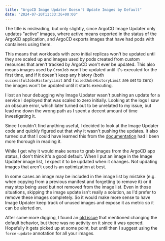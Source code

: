 ```yaml
---
title: "ArgoCD Image Updater Doesn't Update Images by Default"
date: "2024-07-20T11:33:36+00:00"
---
```


The title is misleading, but only slightly, since ArgoCD Image Updater only updates
"active" images, where active means exported in the status of the ArgoCD application,
and ArgoCD exports images that have had pods with containers using them.

This means that workloads with zero initial replicas won't be updated until they
are scaled up and images used by pods created from custom resources that aren't
tracked by ArgoCD won't ever be updated. This also means images used by `CronJob`
won't be updated until it's executed for the first time, and if it doesn't keep
any history (both `successfulJobsHistoryLimit` and `failedJobsHistoryLimit` are
set to zero) the images won't be updated until it starts executing.

I lost an hour debugging why Image Updater wasn't pushing an update for a service
I deployed that was scaled to zero initially. Looking at the logs I saw an obscure
error, which later turned out to be unrelated to my issue, but lead me down the
wrong path as I spent a decent amount of time investigating it.

Since I couldn't find anything useful, I decided to look at the Image Updater code
and quickly figured out that why it wasn't pushing the updates. It also turned
out that I could have learned this from the [documentation](https://argocd-image-updater.readthedocs.io/en/stable/configuration/images/#forcing-image-updates)
had I been more thorough in reading it.

While I get why it would make sense to grab images from the ArgoCD app status, I
don't think it's a good default. When I put an image in the Image Updater image
list, I expect it to be updated when it changes. Not updating images that aren't
used is an optimization at best.

In some cases an image may be included in the image list by mistake (e.g. when
copying from a previous manifest and forgetting to remove it) or it may stop
being used but not removed from the image list. Even in those situations, skipping
the image update isn't really a solution, as I'd prefer to remove these images
completely. So it would make more sense to have Image Updater keep track of
unused images and expose it as metric so it can be alerted on.

After some more digging, I found an [old issue](https://github.com/argoproj-labs/argocd-image-updater/issues/322)
that mentioned changing the default behavior, but there was no activity on it since
it was opened. Hopefully it gets picked up at some point, but until then I suggest
using the `force-update` annotation for all your images.
